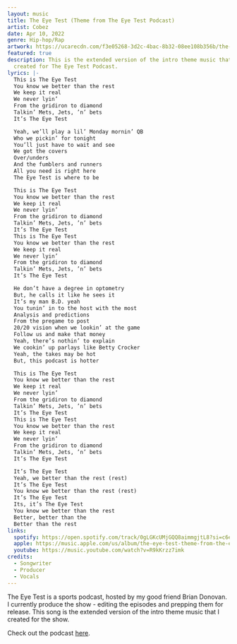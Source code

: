 ```yaml
---
layout: music
title: The Eye Test (Theme from The Eye Test Podcast)
artist: Cobez
date: Apr 10, 2022
genre: Hip-hop/Rap
artwork: https://ucarecdn.com/f3e05268-3d2c-4bac-8b32-08ee108b356b/the-eye-test-artwork.jpg
featured: true
description: This is the extended version of the intro theme music that I
  created for The Eye Test Podcast.
lyrics: |-
  This is The Eye Test
  You know we better than the rest
  We keep it real
  We never lyin’
  From the gridiron to diamond
  Talkin’ Mets, Jets, ’n’ bets
  It’s The Eye Test

  Yeah, we’ll play a lil’ Monday mornin’ QB
  Who we pickin’ for tonight
  You’ll just have to wait and see
  We got the covers 
  Over/unders
  And the fumblers and runners
  All you need is right here
  The Eye Test is where to be

  This is The Eye Test
  You know we better than the rest
  We keep it real
  We never lyin’
  From the gridiron to diamond
  Talkin’ Mets, Jets, ’n’ bets
  It’s The Eye Test
  This is The Eye Test
  You know we better than the rest
  We keep it real
  We never lyin’
  From the gridiron to diamond
  Talkin’ Mets, Jets, ’n’ bets
  It’s The Eye Test

  He don’t have a degree in optometry
  But, he calls it like he sees it
  It’s my man B.D. yeah
  You tunin’ in to the host with the most
  Analysis and predictions
  From the pregame to post
  20/20 vision when we lookin’ at the game
  Follow us and make that money
  Yeah, there’s nothin’ to explain
  We cookin’ up parlays like Betty Crocker
  Yeah, the takes may be hot
  But, this podcast is hotter

  This is The Eye Test
  You know we better than the rest
  We keep it real
  We never lyin’
  From the gridiron to diamond
  Talkin’ Mets, Jets, ’n’ bets
  It’s The Eye Test
  This is The Eye Test
  You know we better than the rest
  We keep it real
  We never lyin’
  From the gridiron to diamond
  Talkin’ Mets, Jets, ’n’ bets
  It’s The Eye Test

  It’s The Eye Test
  Yeah, we better than the rest (rest)
  It’s The Eye Test
  You know we better than the rest (rest)
  It’s The Eye Test
  Its, it’s The Eye Test
  You know we better than the rest
  Better, better than the
  Better than the rest
links:
  spotify: https://open.spotify.com/track/0gLGKcUMjGQQ8aimmgjtL8?si=c6ed19eddf234a51
  apple: https://music.apple.com/us/album/the-eye-test-theme-from-the-eye-test-podcast/1619215200?i=1619215201
  youtube: https://music.youtube.com/watch?v=R9kKrzz7imk
credits:
  - Songwriter
  - Producer
  - Vocals
---
```

The Eye Test is a sports podcast, hosted by my good friend Brian Donovan. I currently produce the show - editing the episodes and prepping them for release. This song is the extended version of the intro theme music that I created for the show.

C﻿heck out the podcast [here](https://eyetestpodcast.com).